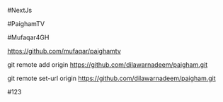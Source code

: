 #NextJs

#PaighamTV


#Mufaqar4GH



https://github.com/mufaqar/paighamtv


git remote add origin https://github.com/dilawarnadeem/paigham.git


git remote set-url origin https://github.com/dilawarnadeem/paigham.git

#123